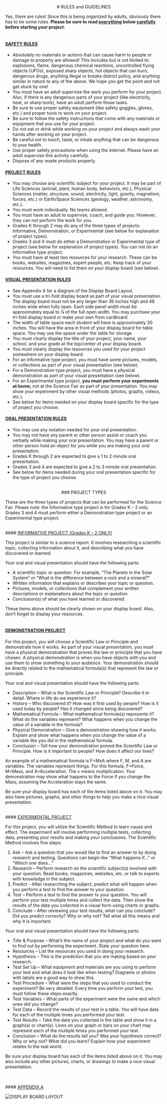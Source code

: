 
<center>
# RULES and GUIDELINES
</center>

Yes, there are rules!  Since this is being organized by adults, obviously there has to be some rules.  <b>Please be sure to read <u>everything</u> below <u>carefully</u> before starting your project.</b>
<br>
<br>
#### <u>SAFETY RULES</u>

* Absolutely no materials or actions that can cause harm to people or damage to property are allowed!  This includes but is not limited to:  explosions, flame, dangerous chemical reactions, uncontrolled flying objects (UFOs), exposed sharp objects, hot objects that can burn, dangerous drugs, anything illegal or breaks district policy, and anything similar in nature to any of the above.  We hope you get the point and not get stuck by one!
* You must have an adult supervise the work you perform for your project.  Also, if there is any dangerous parts of your project (like electricity, heat, or sharp tools), have an adult perform those tasks.
* Be sure to use proper safety equipment (like safety goggles, gloves, etc.) and proper tools to work on your project.
* Be sure to follow the safety instructions that come with any materials or equipment that you use for your project.
* Do not eat or drink while working on your project and always wash your hands after working on your project.
* Be careful not to touch, taste, or inhale anything that can be dangerous to your health.
* Use proper safety precautions when using the internet.  Please have an adult supervise this activity carefully.
* Dispose of any waste products properly.

#### <u>PROJECT RULES</u>

* You may choose any scientific subject for your project.  It may be part of Life Sciences (animal, plant, human body, behaviors, etc.), Physical Sciences (matter, structure, sound, electricity, light, gravity, magnetism, forces, etc.) or Earth/Space Sciences (geology, weather, astronomy, etc.).
* You must work individually.  No teams allowed.
* You must have an adult to supervise, coach, and guide you.  However, they can not perform the work for you.
* Grades K through 2 may do any of the three types of projects:  Informative, Demonstration, or Experimental (see below for explanation of project types).
* Grades 3 and 4 must do either a Demonstration or Experimental type of project (see below for explanation of project types).  You can not do an Informative type project.
* You must have at least two resources for your research.  These can be books, websites, magazines, expert people, etc.  Keep track of your resources.  You will need to list them on your display board (see below).

#### <u>VISUAL PRESENTATION RULES</u>

* See Appendix A for a diagram of the Display Board Layout.
* You must use a tri-fold display board as part of your visual presentation.  The display board must not be any larger than 36 inches high and 48 inches wide when fully open.  Each side panel width must be approximately equal to ¼ of the full open width.  You may purchase your tri-fold display board or make your own from cardboard.
* The width of table space each student will have is approximately 30 inches.  You will have the area in front of your display board for table space.  You may use the space under the table for storage.
* You must clearly display the title of your project, your name, your school, and your grade at the top/center of your display board.
* You must clearly display the resources you used for your project somewhere on your display board.
* For an Informative type project, you must have some pictures, models, or collections as part of your visual presentation (see below).
* For a Demonstration type project, you must have a physical demonstration as part of your visual presentation (see below).
* For an Experimental type project, <b>you must perform your experiments at home;</b> not at the Science Fair as part of your presentation.  You may show your experiment by other visual methods (photos, graphs, videos, etc.).
* See below for items needed on your display board specific for the type of project you choose.

#### <u>ORAL PRESENTATION RULES</u>

* You may use any notation needed for your oral presentation.
* You may not have any parent or other person assist or coach you verbally while making your oral presentation.  You may have a parent or other person hold an object for you while you are making your oral presentation.
* Grades K through 2 are expected to give a 1 to 2 minute oral presentation.
* Grades 3 and 4 are expected to give a 2 to 3 minute oral presentation.
* See below for items needed during your oral presentation specific for the type of project you choose.

<br>
<center>
### PROJECT TYPES
</center>

These are the three types of projects that can be performed for the Science Fair.  Please note:  the Informative type project is for Grades K – 2 only.  Grades 3 and 4 must perform either a Demonstration type project or an Experimental type project.

<br>
#### <u>INFORMATIVE PROJECT (Grades K – 2 ONLY)</u>

This project is similar to a science report.  It involves researching a scientific topic, collecting information about it, and describing what you have discovered or learned.

Your oral and visual presentation should have the following parts:

* A scientific topic or question.  For example, “The Planets in the Solar System” or “What is the difference between a rock and a mineral?”
* Written information that explains or describes your topic or question.
* Pictures, models, or collections that complement your written descriptions or explanations about the topic or question.
* Conclusion(s) of what you have learned or discovered.

These items above should be clearly shown on your display board.  Also, don’t forget to display your resources.
<br>
<br>

#### <u>DEMONSTRATION PROJECT</u>

For this project, you will choose a Scientific Law or Principle and demonstrate how it works.  As part of your visual presentation, you must have a physical demonstration that proves the law or principle that you have chosen.  A physical demonstration is when you have objects with you and use them to show something to your audience.  Your demonstration should be directly related to the mathematical formula(s) that represent the law or principle.

Your oral and visual presentation should have the following parts:

* Description – What is the Scientific Law or Principle?  Describe it in detail.  Where in life do we experience it?
* History – Who discovered it?  How was it first used by people?  How is it used today by people?  Has it changed since being discovered?
* Mathematical Formula – What mathematical formula(s) represents it?  What do the variables represent?  What happens when you change the value of a variable in the formula?
* Physical Demonstration – Give a demonstration showing how it works.  Explain and show what happens when you change the value of a variable like you did in the mathematical formula.
* Conclusion – Tell how your demonstration proved the Scientific Law or Principle.  How is it important to people?  How does it affect our lives?

An example of a mathematical formula is F=MxA where F, M, and A are variables.  The variables represent things.  For this formula, F=Force, M=Mass, and A=Acceleration.  The x means multiplication.  Your demonstration may show what happens to the Force if you change the Mass; assuming the Acceleration stays the same.

Be sure your display board has each of the items listed above on it.  You may also have pictures, graphs, and other things to help you make a nice visual presentation.

<br>
#### <u>EXPERIMENTAL PROJECT</u>

For this project, you will utilize the Scientific Method to learn cause and effect. The experiment will involve performing multiple tests, collecting data, presenting your results and making your conclusions.  The Scientific Method involves five steps:

1. Ask – Ask a question that you would like to find an answer to by doing research and testing.  Questions can begin like “What happens if…” or “Which one does…”
2. Research – Perform research on the scientific subject(s) involved with your question.  Read books, magazines, websites, etc. or talk to experts with knowledge in the subject.
3. Predict – After researching the subject, predict what will happen when you perform a test to find the answer to your question.
4. Test – Perform a test to find the answer to your question.  You will perform your test multiple times and collect the data.  Then show the results of the data you collected in a visual form using charts or graphs.
5. Conclude – After reviewing your test results, what can you conclude?  Did you predict correctly?  Why or why not?  Tell what all this means and why it is important.

Your oral and visual presentation should have the following parts:

* Title & Purpose – What’s the name of your project and what do you want to find out by performing the experiment.  State your question here.
* Resources – List the resources you used in doing your research.
* Hypothesis – This is the prediction that you are making based on your research.
* Test Set Up – What equipment and materials are you using to perform your test and what does it look like when testing?  Diagrams or photos with labels are a good way to show this.
* Test Procedure – What were the steps that you used to conduct the experiment?  Be very detailed.  Every time you perform your test, you must follow these steps exactly.
* Test Variables – What parts of the experiment were the same and which ones did you change?
* Test Data – Record the results of your test in a table.  You will have data for each of the multiple times you performed your test.
* Test Results – Take the data you collected in the table and show it in a graph(s) or chart(s).  Lines on your graph or bars on your chart may represent each of the multiple times you performed your test.
* Conclusion – What do the results tell you?  Was your hypothesis correct?  Why or why not?  What did you learn?  Explain how your experiment relates to the real world.

Be sure your display board has each of the items listed above on it.  You may also include any other pictures, charts, or drawings to make a nice visual presentation.

<br>
<br>
#### <u>APPENDIX A</u>


![DISPLAY BOARD LAYOUT](/img/displayboard.png)
